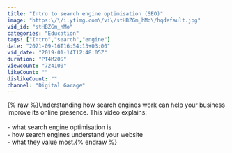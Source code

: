 ```yaml
---
title: "Intro to search engine optimisation (SEO)"
image: "https:\/\/i.ytimg.com\/vi\/stHBZGm_hMo\/hqdefault.jpg"
vid_id: "stHBZGm_hMo"
categories: "Education"
tags: ["Intro","search","engine"]
date: "2021-09-16T16:54:13+03:00"
vid_date: "2019-01-14T12:48:05Z"
duration: "PT4M20S"
viewcount: "724100"
likeCount: ""
dislikeCount: ""
channel: "Digital Garage"
---
```

{% raw %}Understanding how search engines work can help your business improve its online presence. This video explains:<br /><br />- what search engine optimisation is<br />- how search engines understand your website<br />- what they value most.{% endraw %}
